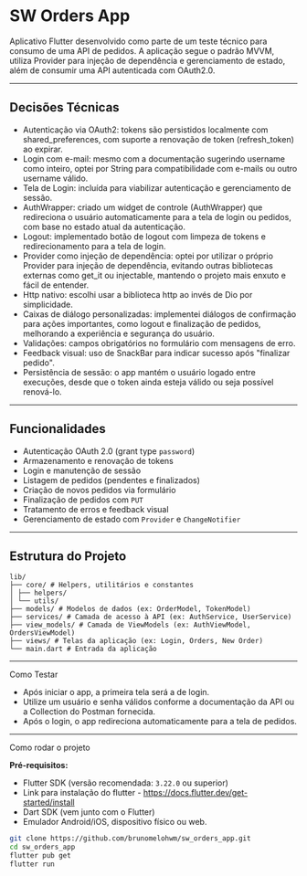 # SW Orders App

Aplicativo Flutter desenvolvido como parte de um teste técnico para consumo de uma API de pedidos. A aplicação segue o padrão MVVM, utiliza Provider para injeção de dependência e gerenciamento de estado, além de consumir uma API autenticada com OAuth2.0.

---

##  Decisões Técnicas
- Autenticação via OAuth2: tokens são persistidos localmente com shared_preferences, com suporte a renovação de token (refresh_token) ao expirar.
- Login com e-mail: mesmo com a documentação sugerindo username como inteiro, optei por String para compatibilidade com e-mails ou outro username válido.
- Tela de Login: incluída para viabilizar autenticação e gerenciamento de sessão.
- AuthWrapper: criado um widget de controle (AuthWrapper) que redireciona o usuário automaticamente para a tela de login ou pedidos, com base no estado atual da autenticação.
- Logout: implementado botão de logout com limpeza de tokens e redirecionamento para a tela de login.
- Provider como injeção de dependência: optei por utilizar o próprio Provider para injeção de dependência, evitando outras bibliotecas externas como get_it ou injectable, mantendo o projeto mais enxuto e fácil de entender.
- Http nativo: escolhi usar a biblioteca http ao invés de Dio por simplicidade.
- Caixas de diálogo personalizadas: implementei diálogos de confirmação para ações importantes, como logout e finalização de pedidos, melhorando a experiência e segurança do usuário.
- Validações: campos obrigatórios no formulário com mensagens de erro.
- Feedback visual: uso de SnackBar para indicar sucesso após "finalizar pedido".
- Persistência de sessão: o app mantém o usuário logado entre execuções, desde que o token ainda esteja válido ou seja possível renová-lo.

---

## Funcionalidades

- Autenticação OAuth 2.0 (grant type `password`)
- Armazenamento e renovação de tokens
- Login e manutenção de sessão
- Listagem de pedidos (pendentes e finalizados)
- Criação de novos pedidos via formulário
- Finalização de pedidos com `PUT`
- Tratamento de erros e feedback visual
- Gerenciamento de estado com `Provider` e `ChangeNotifier`

---

## Estrutura do Projeto

```
lib/
├── core/ # Helpers, utilitários e constantes
│ ├── helpers/
│ └── utils/
├── models/ # Modelos de dados (ex: OrderModel, TokenModel)
├── services/ # Camada de acesso à API (ex: AuthService, UserService)
├── view_models/ # Camada de ViewModels (ex: AuthViewModel, OrdersViewModel)
├── views/ # Telas da aplicação (ex: Login, Orders, New Order)
└── main.dart # Entrada da aplicação
```

---

Como Testar

- Após iniciar o app, a primeira tela será a de login.
- Utilize um usuário e senha válidos conforme a documentação da API ou a Collection do Postman fornecida.
- Após o login, o app redireciona automaticamente para a tela de pedidos.

---

Como rodar o projeto

**Pré-requisitos:**

- Flutter SDK (versão recomendada: `3.22.0` ou superior)
- Link para instalação do flutter - https://docs.flutter.dev/get-started/install
- Dart SDK (vem junto com o Flutter)
- Emulador Android/iOS, dispositivo físico ou web.

```bash
git clone https://github.com/brunomelohwm/sw_orders_app.git
cd sw_orders_app
flutter pub get
flutter run
